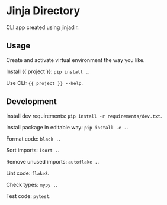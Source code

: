 # Jinja Directory

CLI app created using jinjadir.

## Usage

Create and activate virtual environment the way you like.

Install {{ project }}: `pip install .`.

Use CLI: `{{ project }} --help`.

## Development

Install dev requirements: `pip install -r requirements/dev.txt`.

Install package in editable way: `pip install -e .`.

Format code: `black .`.

Sort imports: `isort .`.

Remove unused imports: `autoflake .`.

Lint code: `flake8`.

Check types: `mypy .`.

Test code: `pytest`.
